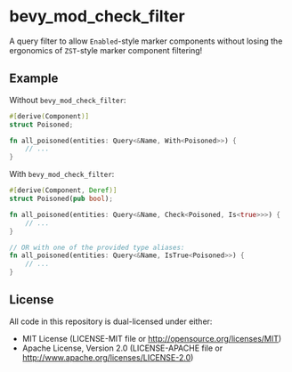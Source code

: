 # bevy_mod_check_filter

A query filter to allow `Enabled`-style marker components without losing the
ergonomics of `ZST`-style marker component filtering!

## Example

Without `bevy_mod_check_filter`:

```rust
#[derive(Component)]
struct Poisoned;

fn all_poisoned(entities: Query<&Name, With<Poisoned>>) {
    // ...
}
```

With `bevy_mod_check_filter`:

```rust
#[derive(Component, Deref)]
struct Poisoned(pub bool);

fn all_poisoned(entities: Query<&Name, Check<Poisoned, Is<true>>>) {
    // ...
}

// OR with one of the provided type aliases:
fn all_poisoned(entities: Query<&Name, IsTrue<Poisoned>>) {
    // ...
}
```

## License

All code in this repository is dual-licensed under either:

- MIT License (LICENSE-MIT file or http://opensource.org/licenses/MIT)
- Apache License, Version 2.0 (LICENSE-APACHE file or
  http://www.apache.org/licenses/LICENSE-2.0)
